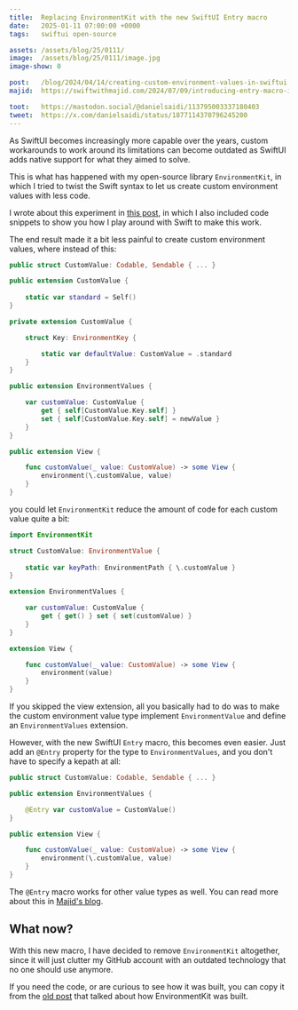 ```yaml
---
title:  Replacing EnvironmentKit with the new SwiftUI Entry macro
date:   2025-01-11 07:00:00 +0000
tags:   swiftui open-source

assets: /assets/blog/25/0111/
image:  /assets/blog/25/0111/image.jpg
image-show: 0

post:   /blog/2024/04/14/creating-custom-environment-values-in-swiftui
majid:  https://swiftwithmajid.com/2024/07/09/introducing-entry-macro-in-swiftui/

toot:   https://mastodon.social/@danielsaidi/113795003337180403
tweet:  https://x.com/danielsaidi/status/1877114370796245200
---
```


As SwiftUI becomes increasingly more capable over the years, custom workarounds to work around its limitations can become outdated as SwiftUI adds native support for what they aimed to solve. 

This is what has happened with my open-source library `EnvironmentKit`, in which I tried to twist the Swift syntax to let us create custom environment values with less code.

I wrote about this experiment in [this post]({{page.post}}), in which I also included code snippets to show you how I play around with Swift to make this work.

The end result made it a bit less painful to create custom environment values, where instead of this:

```swift
public struct CustomValue: Codable, Sendable { ... }

public extension CustomValue {
    
    static var standard = Self()
}

private extension CustomValue {

    struct Key: EnvironmentKey {

        static var defaultValue: CustomValue = .standard
    }
}

public extension EnvironmentValues {

    var customValue: CustomValue {
        get { self[CustomValue.Key.self] }
        set { self[CustomValue.Key.self] = newValue }
    }
}

public extension View {

    func customValue(_ value: CustomValue) -> some View {
        environment(\.customValue, value)
    }
}
```

you could let `EnvironmentKit` reduce the amount of code for each custom value quite a bit:

```swift
import EnvironmentKit

struct CustomValue: EnvironmentValue { 
    
    static var keyPath: EnvironmentPath { \.customValue }    
}

extension EnvironmentValues {

    var customValue: CustomValue {
        get { get() } set { set(customValue) }
    }
}

extension View {

    func customValue(_ value: CustomValue) -> some View {
        environment(value)
    }
}
```

If you skipped the view extension, all you basically had to do was to make the custom environment value type implement `EnvironmentValue` and define an `EnvironmentValues` extension.

However, with the new SwiftUI `Entry` macro, this becomes even easier. Just add an `@Entry` property for the type to `EnvironmentValues`, and you don't have to specify a kepath at all:

```swift
public struct CustomValue: Codable, Sendable { ... }

public extension EnvironmentValues {

    @Entry var customValue = CustomValue()
}

public extension View {

    func customValue(_ value: CustomValue) -> some View {
        environment(\.customValue, value)
    }
}
```

The `@Entry` macro works for other value types as well. You can read more about this in [Majid's blog]({{page.majid}}).


## What now?

With this new macro, I have decided to remove `EnvironmentKit` altogether, since it will just clutter my GitHub account with an outdated technology that no one should use anymore.

If you need the code, or are curious to see how it was built, you can copy it from the [old post]({{page.post}}) that talked about how EnvironmentKit was built.